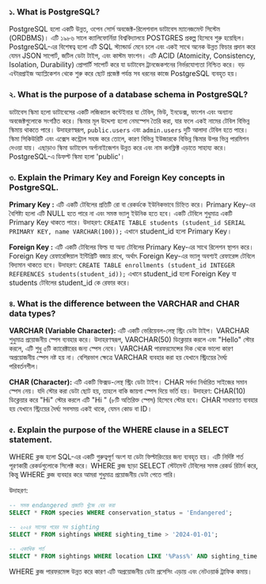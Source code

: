 
### ১. What is PostgreSQL?

PostgreSQL হলো একটি উন্নত, ওপেন সোর্স অবজেক্ট-রিলেশনাল ডাটাবেস ম্যানেজমেন্ট সিস্টেম (ORDBMS)। এটি ১৯৮৬ সালে ক্যালিফোর্নিয়া বিশ্ববিদ্যালয়ে POSTGRES প্রকল্প হিসেবে শুরু হয়েছিল। PostgreSQL-এর বিশেষত্ব হলো এটি SQL স্ট্যান্ডার্ড মেনে চলে এবং একই সাথে অনেক উন্নত ফিচার প্রদান করে যেমন JSON সাপোর্ট, জটিল ডেটা টাইপ, এবং কাস্টম ফাংশন। এটি ACID (Atomicity, Consistency, Isolation, Durability) প্রোপার্টি সাপোর্ট করে যা ডাটাবেস ট্রানজেকশনের নির্ভরযোগ্যতা নিশ্চিত করে। বড় এন্টারপ্রাইজ অ্যাপ্লিকেশন থেকে শুরু করে ছোট প্রজেক্ট পর্যন্ত সব ধরনের কাজে PostgreSQL ব্যবহৃত হয়।

### ২. What is the purpose of a database schema in PostgreSQL?

ডাটাবেস স্কিমা হলো ডাটাবেসের একটি লজিক্যাল কন্টেইনার যা টেবিল, ভিউ, ইনডেক্স, ফাংশন এবং অন্যান্য অবজেক্টগুলোকে সংগঠিত করে। স্কিমার মূল উদ্দেশ্য হলো নেমস্পেস তৈরি করা, যার ফলে একই নামের টেবিল বিভিন্ন স্কিমায় থাকতে পারে। উদাহরণস্বরূপ, `public.users` এবং `admin.users` দুটি আলাদা টেবিল হতে পারে। স্কিমা সিকিউরিটি এবং এক্সেস কন্ট্রোল সহজ করে তোলে, কারণ বিভিন্ন ইউজারকে বিভিন্ন স্কিমার উপর ভিন্ন পারমিশন দেওয়া যায়। এছাড়াও স্কিমা ডাটাবেস অর্গানাইজেশন উন্নত করে এবং নাম কনফ্লিক্ট এড়াতে সাহায্য করে। PostgreSQL-এ ডিফল্ট স্কিমা হলো 'public'।

### ৩. Explain the Primary Key and Foreign Key concepts in PostgreSQL.

**Primary Key :** এটি একটি টেবিলের প্রতিটি রো বা রেকর্ডকে ইউনিকভাবে চিহ্নিত করে। Primary Key-এর বৈশিষ্ট্য হলো এটি NULL হতে পারে না এবং সমস্ত ভ্যালু ইউনিক হতে হবে। একটি টেবিলে শুধুমাত্র একটি Primary Key থাকতে পারে। উদাহরণ: `CREATE TABLE students (student_id SERIAL PRIMARY KEY, name VARCHAR(100));` এখানে student_id হলো Primary Key।

**Foreign Key :** এটি একটি টেবিলের ফিল্ড যা অন্য টেবিলের Primary Key-এর সাথে রিলেশন স্থাপন করে। Foreign Key রেফারেন্সিয়াল ইন্টিগ্রিটি বজায় রাখে, অর্থাৎ Foreign Key-এর ভ্যালু অবশ্যই রেফারেন্স টেবিলে বিদ্যমান থাকতে হবে। উদাহরণ: `CREATE TABLE enrollments (student_id INTEGER REFERENCES students(student_id));` এখানে student_id হলো Foreign Key যা students টেবিলের student_id কে রেফার করে।

### ৪. What is the difference between the VARCHAR and CHAR data types?

**VARCHAR (Variable Character):** এটি একটি ভেরিয়েবল-লেন্থ স্ট্রিং ডেটা টাইপ। VARCHAR শুধুমাত্র প্রয়োজনীয় স্পেস ব্যবহার করে। উদাহরণস্বরূপ, VARCHAR(50) ডিক্লেয়ার করলে এবং "Hello" স্টোর করলে, এটি শুধু ৫টি ক্যারেক্টারের জন্য স্পেস নেবে। VARCHAR পারফরমেন্সের দিক থেকে ভালো কারণ অপ্রয়োজনীয় স্পেস নষ্ট হয় না। বেশিরভাগ ক্ষেত্রে VARCHAR ব্যবহার করা হয় যেখানে স্ট্রিংয়ের দৈর্ঘ্য পরিবর্তনশীল।

**CHAR (Character):** এটি একটি ফিক্সড-লেন্থ স্ট্রিং ডেটা টাইপ। CHAR সর্বদা নির্ধারিত সাইজের সমান স্পেস নেয়। যদি স্টোর করা ডেটা ছোট হয়, তাহলে বাকি জায়গা স্পেস দিয়ে ভর্তি হয়। উদাহরণ: CHAR(10) ডিক্লেয়ার করে "Hi" স্টোর করলে এটি "Hi        " (৮টি অতিরিক্ত স্পেস) হিসেবে স্টোর হবে। CHAR সাধারণত ব্যবহার হয় যেখানে স্ট্রিংয়ের দৈর্ঘ্য সবসময় একই থাকে, যেমন কোড বা ID।

### ৫. Explain the purpose of the WHERE clause in a SELECT statement.

WHERE ক্লজ হলো SQL-এর একটি গুরুত্বপূর্ণ অংশ যা ডেটা ফিল্টারিংয়ের জন্য ব্যবহৃত হয়। এটি নির্দিষ্ট শর্ত পূরণকারী রেকর্ডগুলোকে সিলেক্ট করে। WHERE ক্লজ ছাড়া SELECT স্টেটমেন্ট টেবিলের সমস্ত রেকর্ড রিটার্ন করে, কিন্তু WHERE ক্লজ ব্যবহার করে আমরা শুধুমাত্র প্রয়োজনীয় ডেটা পেতে পারি।

উদাহরণ:
```sql
-- সমস্ত endangered প্রজাতি খুঁজে বের করা
SELECT * FROM species WHERE conservation_status = 'Endangered';

-- ২০২৪ সালের পরের সব sighting
SELECT * FROM sightings WHERE sighting_time > '2024-01-01';

-- একাধিক শর্ত
SELECT * FROM sightings WHERE location LIKE '%Pass%' AND sighting_time > '2024-05-15';
```

WHERE ক্লজ পারফরমেন্স উন্নত করে কারণ এটি অপ্রয়োজনীয় ডেটা প্রসেসিং এড়ায় এবং নেটওয়ার্ক ট্রাফিক কমায়।
